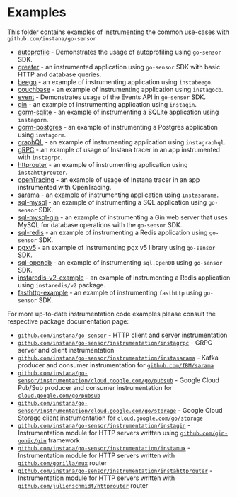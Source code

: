 Examples
========

This folder contains examples of instrumenting the common use-cases with `github.com/instana/go-sensor`

* [autoprofile](./autoprofile) - Demonstrates the usage of autoprofiling using `go-sensor` SDK.
* [greeter](./http-database-greeter) - an instrumented application using `go-sensor` SDK with basic HTTP and database queries.
* [beego](./beego) - an example of instrumenting application using `instabeego`.
* [couchbase](./couchbase) - an example of instrumenting application using `instagocb`.
* [event](./event) - Demonstrates usage of the Events API in `go-sensor` SDK.
* [gin](./gin) - an example of instrumenting application using `instagin`.
* [gorm-sqlite](./gorm-sqlite) - an example of instrumenting a SQLite application using `instagorm`.
* [gorm-postgres](./gorm-postgres) - an example of instrumenting a Postgres application using `instagorm`.
* [graphQL](./graphql) - an example of instrumenting application using `instagraphql`.
* [gRPC](./grpc-client-server) - an example of usage of Instana tracer in an app instrumented with `instagrpc`.
* [httprouter](./httprouter) - an example of instrumenting application using `instahttprouter`.
* [openTracing](./opentracing) - an example of usage of Instana tracer in an app instrumented with OpenTracing.
* [sarama](./sarama) - an example of instrumenting application using `instasarama`.
* [sql-mysql](./sql-mysql) - an example of instrumenting a SQL application using `go-sensor` SDK.
* [sql-mysql-gin](./sql-mysql-gin) - an example of instrumenting a Gin web server that uses MySQL for database operations with the `go-sensor` SDK..
* [sql-redis](./sql-redis) - an example of instrumenting a Redis application using `go-sensor` SDK.
* [pgxv5](./pgxv5) - an example of instrumenting pgx v5 library using `go-sensor` SDK.
* [sql-opendb](./sql-opendb) - an example of instrumenting `sql.OpenDB` using `go-sensor` SDK.
* [instaredis-v2-example](./instaredis-v2-example) - an example of instrumenting a Redis application using `instaredis/v2` package.
* [fasthttp-example](./basic_usage_fasthttp) - an example of instrumenting `fasthttp` using `go-sensor` SDK.

For more up-to-date instrumentation code examples please consult the respective package documentation page:

* [`github.com/instana/go-sensor`](https://pkg.go.dev/github.com/instana/go-sensor?tab=doc#pkg-overview) - HTTP client and server instrumentation
* [`github.com/instana/go-sensor/instrumentation/instagrpc`](https://pkg.go.dev/github.com/instana/go-sensor/instrumentation/instagrpc?tab=doc#pkg-overview) - GRPC server and client instrumentation
* [`github.com/instana/go-sensor/instrumentation/instasarama`](https://pkg.go.dev/github.com/instana/go-sensor/instrumentation/instasarama?tab=doc#pkg-overview) - Kafka producer and consumer instrumentation for [`github.com/IBM/sarama`](https://github.com/IBM/sarama)
* [`github.com/instana/go-sensor/instrumentation/cloud.google.com/go/pubsub`](https://pkg.go.dev/github.com/instana/go-sensor/instrumentation/cloud.google.com/go/pubsub?tab=doc#pkg-overview) - Google Cloud Pub/Sub producer and consumer instrumentation for [`cloud.google.com/go/pubsub`](https://cloud.google.com/go/pubsub)
* [`github.com/instana/go-sensor/instrumentation/cloud.google.com/go/storage`](https://pkg.go.dev/github.com/instana/go-sensor/instrumentation/cloud.google.com/go/storage?tab=doc#pkg-overview) - Google Cloud Storage client instrumentation for [`cloud.google.com/go/storage`](https://cloud.google.com/go/storage)
* [`github.com/instana/go-sensor/instrumentation/instagin`](https://pkg.go.dev/github.com/instana/go-sensor/instrumentation/instagin?tab=doc#pkg-overview) - Instrumentation module for HTTP servers written using [`github.com/gin-gonic/gin`](https://github.com/gin-gonic/gin) framework
* [`github.com/instana/go-sensor/instrumentation/instamux`](https://pkg.go.dev/github.com/instana/go-sensor/instrumentation/instamux?tab=doc#pkg-overview) - Instrumentation module for HTTP servers written with [`github.com/gorilla/mux`](https://github.com/gorilla/mux) router
* [`github.com/instana/go-sensor/instrumentation/instahttprouter`](https://pkg.go.dev/github.com/instana/go-sensor/instrumentation/instahttprouter?tab=doc#pkg-overview) - Instrumentation module for HTTP servers written with [`github.com/julienschmidt/httprouter`](https://github.com/julienschmidt/httprouter) router

